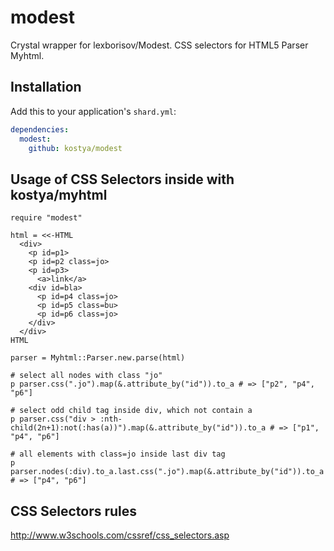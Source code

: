 # modest

Crystal wrapper for lexborisov/Modest. CSS selectors for HTML5 Parser Myhtml.

## Installation


Add this to your application's `shard.yml`:

```yaml
dependencies:
  modest:
    github: kostya/modest
```


## Usage of CSS Selectors inside with kostya/myhtml


```crystal
require "modest"

html = <<-HTML
  <div>
    <p id=p1>
    <p id=p2 class=jo>
    <p id=p3>
      <a>link</a>
    <div id=bla>
      <p id=p4 class=jo>
      <p id=p5 class=bu>
      <p id=p6 class=jo>
    </div>
  </div>
HTML

parser = Myhtml::Parser.new.parse(html)

# select all nodes with class "jo"
p parser.css(".jo").map(&.attribute_by("id")).to_a # => ["p2", "p4", "p6"]

# select odd child tag inside div, which not contain a
p parser.css("div > :nth-child(2n+1):not(:has(a))").map(&.attribute_by("id")).to_a # => ["p1", "p4", "p6"]

# all elements with class=jo inside last div tag
p parser.nodes(:div).to_a.last.css(".jo").map(&.attribute_by("id")).to_a # => ["p4", "p6"]

```

## CSS Selectors rules
http://www.w3schools.com/cssref/css_selectors.asp
